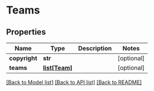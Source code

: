 # Teams

## Properties
Name | Type | Description | Notes
------------ | ------------- | ------------- | -------------
**copyright** | **str** |  | [optional] 
**teams** | [**list[Team]**](Team.md) |  | [optional] 

[[Back to Model list]](../README.md#documentation-for-models) [[Back to API list]](../README.md#documentation-for-api-endpoints) [[Back to README]](../README.md)


